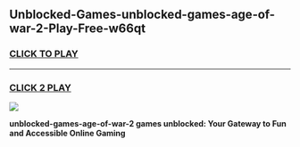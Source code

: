 
## Unblocked-Games-unblocked-games-age-of-war-2-Play-Free-w66qt
<h3>
<a href="https://premium76.site?title=unblocked-games-age-of-war-2&ref=17A">CLICK TO PLAY</a></h3>
<hr>

<h3>
<a href="https://premium76.site?title=unblocked-games-age-of-war-2&ref=17A">CLICK 2 PLAY</a>
  
</h3>

<a href="https://premium76.site?title=unblocked-games-age-of-war-2&ref=17A"><img src="https://clearcache.store/games.png"></a>


**unblocked-games-age-of-war-2 games unblocked: Your Gateway to Fun and Accessible Online Gaming**
